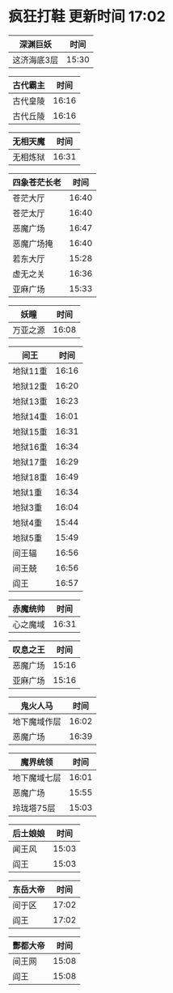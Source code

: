 # 疯狂打鞋 更新时间 17:02

| 深渊巨妖   | 时间    |
|--------|-------|
| 这济海底3层 | 15:30 |

| 古代霸主   | 时间    |
|--------|-------|
| 古代皇陵 | 16:16 |
| 古代丘陵 | 16:16 |

| 无相天魔   | 时间    |
|--------|-------|
| 无相炼狱 | 16:31 |

| 四象苍茫长老   | 时间    |
|--------|-------|
| 苍茫大厅 | 16:40 |
| 苍茫太厅 | 16:40 |
| 恶魔广场 | 16:47 |
| 恶魔广场掩 | 16:40 |
| 若东大厅 | 15:28 |
| 虚无之关 | 16:36 |
| 亚麻广场 | 15:33 |

| 妖瞳   | 时间    |
|--------|-------|
| 万亚之源 | 16:08 |

| 间王   | 时间    |
|--------|-------|
| 地狱11重 | 16:16 |
| 地狱12重 | 16:20 |
| 地狱13重 | 16:23 |
| 地狱14重 | 16:01 |
| 地狱15重 | 16:31 |
| 地狱16重 | 16:34 |
| 地狱17重 | 16:29 |
| 地狱18重 | 16:49 |
| 地狱1重 | 16:34 |
| 地狱3重 | 16:04 |
| 地狱4重 | 15:44 |
| 地狱5重 | 15:49 |
| 间王辐 | 16:56 |
| 间王兢 | 16:56 |
| 阎王 | 16:57 |

| 赤魔统帅   | 时间    |
|--------|-------|
| 心之魔域 | 16:31 |

| 叹息之王   | 时间    |
|--------|-------|
| 恶魔广场 | 15:16 |
| 亚麻广场 | 15:16 |

| 鬼火人马   | 时间    |
|--------|-------|
| 地下魔域作层 | 16:02 |
| 恶魔广场 | 16:39 |

| 魔界统领   | 时间    |
|--------|-------|
| 地下魔域七层 | 16:01 |
| 恶魔广场 | 15:55 |
| 玲珑塔75层 | 15:03 |

| 后土娘娘   | 时间    |
|--------|-------|
| 闻王风 | 15:03 |
| 阎王 | 15:03 |

| 东岳大帝   | 时间    |
|--------|-------|
| 间于区 | 17:02 |
| 阎王 | 17:02 |

| 酆都大帝   | 时间    |
|--------|-------|
| 间王网 | 15:08 |
| 阎王 | 15:08 |